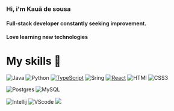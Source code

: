 ### Hi, i'm Kauã de sousa
#### Full-stack developer constantly seeking improvement. 
#### Love learning new technologies 
# My skills 📖

![Java](https://img.shields.io/badge/Java-ED8B00?style=for-the-badge&logo=openjdk&logoColor=white)
![Python](https://img.shields.io/badge/Python-14354C?style=for-the-badge&logo=python&logoColor=white)
[![TypeScript](https://img.shields.io/badge/TypeScript-3178C6?logo=typescript&logoColor=fff)](#)
![Sring](https://img.shields.io/badge/Spring-6DB33F?style=for-the-badge&logo=spring&logoColor=white)
[![React](https://img.shields.io/badge/React-%2320232a.svg?logo=react&logoColor=%2361DAFB)](#)
![HTMl](https://img.shields.io/badge/HTML5-E34F26?style=for-the-badge&logo=html5&logoColor=white)
![CSS3](https://img.shields.io/badge/CSS3-1572B6?style=for-the-badge&logo=css3&logoColor=white)




![Postgres](https://img.shields.io/badge/PostgreSQL-316192?style=for-the-badge&logo=postgresql&logoColor=white)
![MySQL](https://img.shields.io/badge/MySQL-005C84?style=for-the-badge&logo=mysql&logoColor=white)

![Intellij](https://img.shields.io/badge/IntelliJ_IDEA-000000.svg?style=for-the-badge&logo=intellij-idea&logoColor=white)
![VScode](https://img.shields.io/badge/Visual_Studio_Code-0078D4?style=for-the-badge&logo=visual%20studio%20code&logoColor=white)
![](https://img.shields.io/badge/Windows-0078D6?style=for-the-badge&logo=windows&logoColor=white
)



